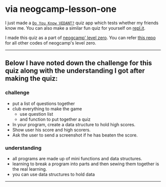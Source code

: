 # via neogcamp-lesson-one

I just made a [`Do You Know VEDANT?`](https://replit.com/@VedantLahane/do-you-know-VEDANT-quiz?embed=1&output=1) quiz app which tests whether my friends know me. You can also make a similar fun quiz for yourself on [repl.it](https://replit.com).

I made this quiz as a part of [neogcamp' level zero](https://www.youtube.com/playlist?list=PLzvhQUIpvvuj5KPnyPyWsvgyzNkX_ACPA). You can refer [this repo](https://github.com/MarkVed17/neogcamp-levelZero) for all other codes of neogcamp's level zero.

---

## Below I have noted down the challenge for this quiz along with the understanding I got after making the quiz:

### challenge
* put a list of questions together
* club everything to make the game
  * use question list
  * and function to put together a quiz
* In your program, create a data structure to hold high scores.
* Show user his score and high scorers.
* Ask the user to send a screenshot if he has beaten the score.

### understanding
* all programs are made up of mini functions and data structures.
* learning to break a program into parts and then sewing them together is the real learning.
* you can use data structures to hold data

---

